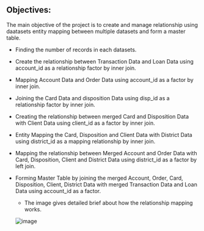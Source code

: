 ## Objectives:
The main objective of the project is to create and manage relationship using daatasets entity mapping between multiple datasets and form a master table.
 * Finding the number of records in each datasets.
 * Create the relationship between Transaction Data and Loan Data using account_id as a relationship factor by inner join.
 * Mapping Account Data and Order Data using account_id as a factor by inner join.
 * Joining the Card Data and disposition Data using disp_id as a relationship factor by inner join.
 * Creating the relationship between merged Card and Disposition Data with Client Data using client_id as a factor by inner join.
 * Entity Mapping the Card, Disposition and Client Data with District Data using district_id as a mapping relationship by inner join.
 * Mapping the relationship between Merged Account and Order Data with Card, Disposition, Client and District Data using district_id as a factor by left join.
 * Forming Master Table by joining the merged Account, Order, Card, Disposition, Client, District Data with merged Transaction Data and Loan Data using account_id as a factor.
    - The image gives detailed brief about how the relationship mapping works.

   ![image](https://github.com/shridhar1504/SQL-Projects/assets/113985416/79bd2476-cd40-4565-bbc8-7f7ea351c265)
